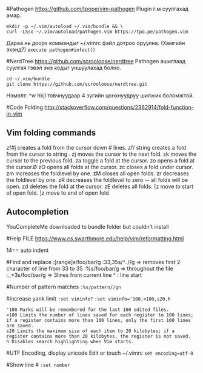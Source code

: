 #Pathogen
https://github.com/tpope/vim-pathogen
Plugin г.м суулгахад амар.
```
mkdir -p ~/.vim/autoload ~/.vim/bundle && \
curl -LSso ~/.vim/autoload/pathogen.vim https://tpo.pe/pathogen.vim
```
Дараа нь доорх коммандыг ~/.vimrc файл дотроо оруулна. (Хамгийн эхэнд?)
`execute pathogen#infect()`

#NerdTree
https://github.com/scrooloose/nerdtree
Pathogen ашиглаад суулгая гэвэл энэ кодыг уншуулахад болно.
```
cd ~/.vim/bundle
git clone https://github.com/scrooloose/nerdtree.git
```

Нэмэлт:
^w hkjl товчнуудаар 4 зүгийн цонхнуудруу шилжих боломжтой.

#Code Folding
http://stackoverflow.com/questions/2362914/fold-function-in-vim

Vim folding commands
---------------------------------
> 
zf#j creates a fold from the cursor down # lines.
zf/ string creates a fold from the cursor to string .
zj moves the cursor to the next fold.
zk moves the cursor to the previous fold.
za toggle a fold at the cursor.
zo opens a fold at the cursor.Ø
zO opens all folds at the cursor.
zc closes a fold under cursor. 
zm increases the foldlevel by one.
zM closes all open folds.
zr decreases the foldlevel by one.
zR decreases the foldlevel to zero -- all folds will be open.
zd deletes the fold at the cursor.
zE deletes all folds.
[z move to start of open fold.
]z move to end of open fold

Autocompletion
----
YouCompleteMe
downloaded to bundle folder but couldn't install

#Help FILE
https://www.cs.swarthmore.edu/help/vim/reformatting.html

14== auto indent

#Find and replace
:[range]s/foo/bar/g
:33,35s/^..//g => removes first 2 character of line from 33 to 35
:%s/foo/bar/g => throughout the file
:.,+3s/foo/bar/g => 3lines from current line
^ : line start

#Number of pattern matches
`:%s/pattern//gn`

#increase yank limit
`:set viminfo?`
`:set viminfo='100,<100,s20,h`

	'100 Marks will be remembered for the last 100 edited files.
	<100 Limits the number of lines saved for each register to 100 lines; if a register contains more than 100 lines, only the first 100 lines are saved.
	s20 Limits the maximum size of each item to 20 kilobytes; if a register contains more than 20 kilobytes, the register is not saved.
	h Disables search highlighting when Vim starts.

#UTF Encoding, display unicode
Edit or touch ~/.vimrc
`set encoding=utf-8`

#Show line #
`:set number`


